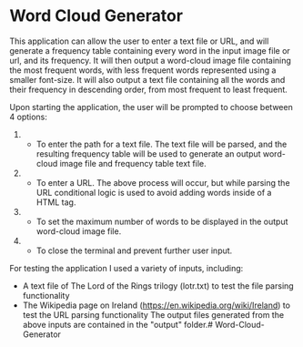 # Word Cloud Generator

This application can allow the user to enter a text file or URL, and will generate a frequency table containing every word in the input image file or url, and its frequency. 
It will then output a word-cloud image file containing the most frequent words, with less frequent words represented using a smaller font-size.
It will also output a text file containing all the words and their frequency in descending order, from most frequent to least frequent.

Upon starting the application, the user will be prompted to choose between 4 options:
1) - To enter the path for a text file. The text file will be parsed, and the resulting frequency table will be used to generate an output word-cloud image file and frequency table text file.
2) - To enter a URL. The above process will occur, but while parsing the URL conditional logic is used to avoid adding words inside of a HTML tag.
3) - To set the maximum number of words to be displayed in the output word-cloud image file. 
4) - To close the terminal and prevent further user input.

For testing the application I used a variety of inputs, including:
* A text file of The Lord of the Rings trilogy (lotr.txt) to test the file parsing functionality
* The Wikipedia page on Ireland (https://en.wikipedia.org/wiki/Ireland) to test the URL parsing functionality
The output files generated from the above inputs are contained in the "output" folder.# Word-Cloud-Generator
